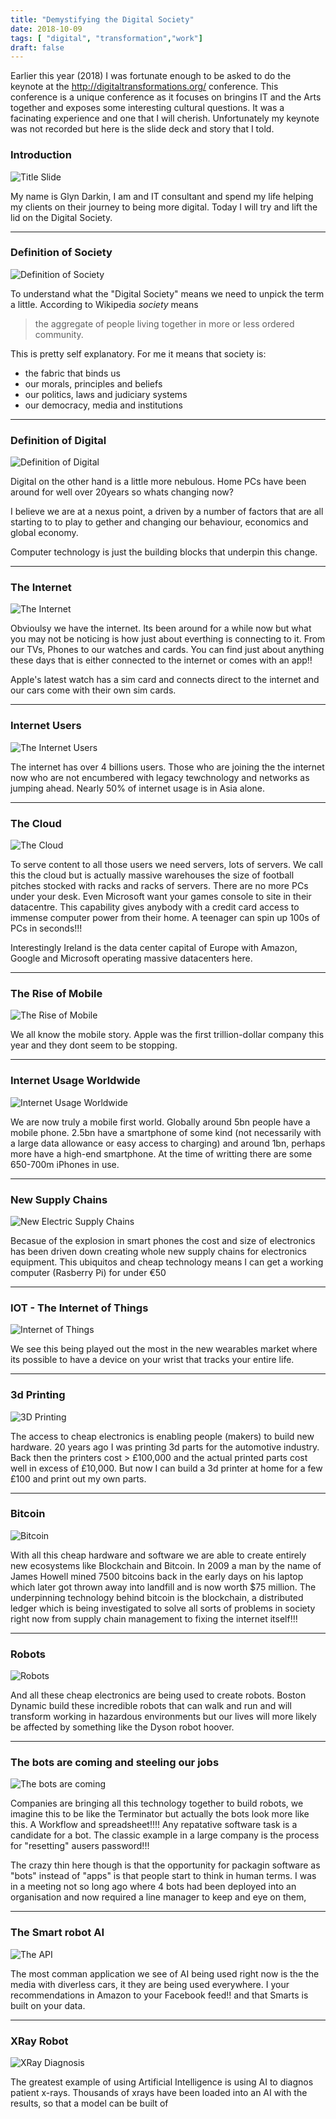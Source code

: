 ```yaml
---
title: "Demystifying the Digital Society"
date: 2018-10-09
tags: [ "digital", "transformation","work"]
draft: false
---
```


Earlier this year (2018) I was fortunate enough to be asked to do the keynote at the http://digitaltransformations.org/ conference.  This conference is a unique conference as it focuses on bringins IT and the Arts together and exposes some interesting cultural questions. It was a facinating experience and one that I will cherish.  Unfortunately my keynote was not recorded but here is the slide deck and story that I told.


### Introduction
![Title Slide](/2018/10/Slide1.png#center "")

My name is Glyn Darkin, I am and IT consultant and spend my life helping my clients on their journey to being more digital. Today I will try and lift the lid on the Digital Society.

<hr/>

### Definition of Society
![Definition of Society](/2018/10/Slide2.png#center "")

To understand what the "Digital Society" means we need to unpick the term a little. According to Wikipedia *society* means

> the aggregate of people living together in more or less ordered community.

This is pretty self explanatory. For me it means that society is:

- the fabric that binds us
- our morals, principles and beliefs
- our politics, laws and judiciary systems
- our democracy, media and institutions

<hr/>

### Definition of Digital

![Definition of Digital](/2018/10/Slide3.png#center "")

Digital on the other hand is a little more nebulous. Home PCs have been around for well over 20years so whats changing now?

I believe we are at a nexus point, a driven by a number of factors that are all starting to to play to gether and changing our behaviour, economics and global economy. 

Computer technology is just the building blocks that underpin this change.

<hr/>

### The Internet

![The Internet](/2018/10/Slide4.png#center "")

Obvioulsy we have the internet. Its been around for a while now but what you may not be noticing is how just about everthing is connecting to it.  From our TVs, Phones to our watches and cards. You can find just about anything these days that is either connected to the internet or comes with an app!!

Apple's latest watch has a sim card and connects direct to the internet and our cars come with their own sim cards.

<hr/>

### Internet Users

![The Internet Users](/2018/10/Slide5.png#center "")

The internet has over 4 billions users. Those who are joining the the internet now who are not encumbered with legacy tewchnology and networks as jumping ahead. Nearly 50% of internet usage is in Asia alone. 

<hr/>

### The Cloud

![The Cloud](/2018/10/Slide6.png#center "")

To serve content to all those users we need servers, lots of servers. We call this the cloud but is actually massive warehouses the size of football pitches stocked with racks and racks of servers.  There are no more PCs under your desk. Even Microsoft want your games console to site in their datacentre. This capability gives anybody with a credit card access to immense computer power from their home. A teenager can spin up 100s of PCs in seconds!!!

Interestingly Ireland is the data center capital of Europe with Amazon, Google and Microsoft operating massive datacenters here.

<hr/>

### The Rise of Mobile

![The Rise of Mobile](/2018/10/Slide7.png#center "")

We all know the mobile story. Apple was the first trillion-dollar company this year and they dont seem to be stopping.

<hr/>

### Internet Usage Worldwide

![Internet Usage Worldwide](/2018/10/Slide8.png#center "")

We are now truly a mobile first world. Globally around 5bn people have a mobile phone. 2.5bn have a smartphone of some kind (not necessarily with a large data allowance or easy access to charging) and around 1bn, perhaps more have a high-end smartphone.
At the time of writting there are some 650-700m iPhones in use.

<hr/>

### New Supply Chains

![New Electric Supply Chains](/2018/10/Slide9.png#center "")

Becasue of the explosion in smart phones the cost and size of electronics has been driven down creating whole new supply chains for electronics equipment. This ubiquitos and cheap technology means I can get a working computer (Rasberry Pi) for under €50

<hr/>

### IOT - The Internet of Things

![Internet of Things](/2018/10/Slide10.png#center "")

We see this being played out the most in the new  wearables market where its possible to have a device on your wrist that tracks your entire life.

<hr/>

### 3d Printing

![3D Printing](/2018/10/Slide12.png#center "")

The access to cheap electronics is enabling people (makers) to build new hardware. 20 years ago I was printing 3d parts for the automotive industry. Back then the printers cost > £100,000 and the actual printed parts cost well in excess of £10,000. But now I can build a 3d printer at home for a few £100 and print out my own parts.

<hr/>

### Bitcoin

![Bitcoin](/2018/10/Slide13.png#center "")

With all this cheap hardware and software we are able to create entirely new ecosystems like Blockchain and Bitcoin.  In 2009 a man by the name of James Howell mined 7500 bitcoins back in the early days on his laptop which later got thrown away into landfill and is now worth  $75 million.  The underpinning technology behind bitcoin is the blockchain, a distributed ledger which is being investigated to solve all sorts of problems in society right now from supply chain management to fixing the internet itself!!!

<hr/>

### Robots

![Robots](/2018/10/Slide14.png#center "")

And all these cheap electronics are being used to create robots. Boston Dynamic build these incredible robots that can walk and run and will transform working in hazardous environments but our lives will more likely be affected by something like the Dyson robot hoover.

<hr/>

### The bots are coming and steeling our jobs

![The bots are coming](/2018/10/Slide15.png#center "")

Companies are bringing all this technology together to build robots, we imagine this to be like the Terminator but actually the bots look more like this. A Workflow and spreadsheet!!!!  Any repatative software task is a candidate for a bot. The classic example in a large company is the process for "resetting" ausers password!!!

The crazy thin here though is that the opportunity for packagin software as "bots" instead of "apps" is that people start to think in human terms. I was in a meeting not so long ago where 4 bots had been deployed into an organisation and now required a line manager to keep and eye on them,

<hr/>

### The Smart robot AI

![The API](/2018/10/Slide16.png#center "")

The most comman application we see of AI being used right now is the the media with diverless cars, it they are being used everywhere. I your recommendations in Amazon to your Facebook feed!! and that Smarts is built on your data.

<hr/>

### XRay Robot

![XRay Diagnosis](/2018/10/Slide17.png#center "")

The greatest example of using Artificial Intelligence is using AI to diagnos patient x-rays.
Thousands of xrays have been loaded into an AI with the results, so that a model can be built of 


<br>